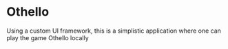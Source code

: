 # Othello

Using a custom UI framework, this is a simplistic application where one can play the game Othello locally
